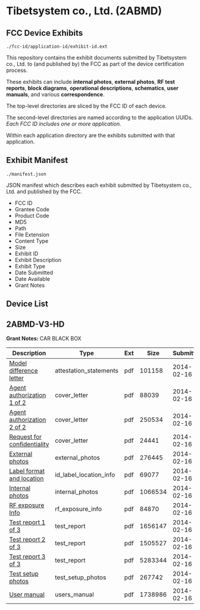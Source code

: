 # Tibetsystem co., Ltd. (2ABMD)
## FCC Device Exhibits

```
./fcc-id/application-id/exhibit-id.ext
```

This repository contains the exhibit documents submitted by Tibetsystem co., Ltd. to (and published by) the FCC as part of the device certification process.

These exhibits can include **internal photos**, **external photos**, **RF test reports**, **block diagrams**, **operational descriptions**, **schematics**, **user manuals**, and various **correspondence**.

The top-level directories are sliced by the FCC ID of each device.

The second-level directories are named according to the application UUIDs. *Each FCC ID includes one or more application.*

Within each application directory are the exhibits submitted with that application. 

## Exhibit Manifest

```
./manifest.json
```

JSON manifest which describes each exhibit submitted by Tibetsystem co., Ltd. and published by the FCC.

- FCC ID
- Grantee Code
- Product Code
- MD5
- Path
- File Extension
- Content Type
- Size
- Exhibit ID
- Exhibit Description
- Exhibit Type
- Date Submitted
- Date Available
- Grant Notes

## Device List
## 2ABMD-V3-HD
**Grant Notes:** CAR BLACK BOX

| Description | Type | Ext | Size | Submitted | Available |
| ----------- | ---- | --- | ---- | --------- | --------- |
| [Model difference letter](2ABMD-V3-HD/5d4b2b22a84d79c0fafa5c673d1462d9/2190994.pdf) | attestation_statements | pdf | 101158 | 2014-02-16 | 2014-02-16 |
| [Agent authorization 1 of 2](2ABMD-V3-HD/5d4b2b22a84d79c0fafa5c673d1462d9/2190991.pdf) | cover_letter | pdf | 88039 | 2014-02-16 | 2014-02-16 |
| [Agent authorization 2 of 2](2ABMD-V3-HD/5d4b2b22a84d79c0fafa5c673d1462d9/2190992.pdf) | cover_letter | pdf | 250534 | 2014-02-16 | 2014-02-16 |
| [Request for confidentiality](2ABMD-V3-HD/5d4b2b22a84d79c0fafa5c673d1462d9/2190993.pdf) | cover_letter | pdf | 24441 | 2014-02-16 | 2014-02-16 |
| [External photos](2ABMD-V3-HD/5d4b2b22a84d79c0fafa5c673d1462d9/2190987.pdf) | external_photos | pdf | 276445 | 2014-02-16 | 2014-08-15 |
| [Label format and location](2ABMD-V3-HD/5d4b2b22a84d79c0fafa5c673d1462d9/2190995.pdf) | id_label_location_info | pdf | 69077 | 2014-02-16 | 2014-02-16 |
| [Internal photos](2ABMD-V3-HD/5d4b2b22a84d79c0fafa5c673d1462d9/2190988.pdf) | internal_photos | pdf | 1066534 | 2014-02-16 | 2014-08-15 |
| [RF exposure Info](2ABMD-V3-HD/5d4b2b22a84d79c0fafa5c673d1462d9/2190996.pdf) | rf_exposure_info | pdf | 84870 | 2014-02-16 | 2014-02-16 |
| [Test report 1 of 3](2ABMD-V3-HD/5d4b2b22a84d79c0fafa5c673d1462d9/2190997.pdf) | test_report | pdf | 1656147 | 2014-02-16 | 2014-02-16 |
| [Test report 2 of 3](2ABMD-V3-HD/5d4b2b22a84d79c0fafa5c673d1462d9/2190998.pdf) | test_report | pdf | 1505527 | 2014-02-16 | 2014-02-16 |
| [Test report 3 of 3](2ABMD-V3-HD/5d4b2b22a84d79c0fafa5c673d1462d9/2190999.pdf) | test_report | pdf | 5283344 | 2014-02-16 | 2014-02-16 |
| [Test setup photos](2ABMD-V3-HD/5d4b2b22a84d79c0fafa5c673d1462d9/2190989.pdf) | test_setup_photos | pdf | 267742 | 2014-02-16 | 2014-08-15 |
| [User manual](2ABMD-V3-HD/5d4b2b22a84d79c0fafa5c673d1462d9/2190990.pdf) | users_manual | pdf | 1738986 | 2014-02-16 | 2014-08-15 |
